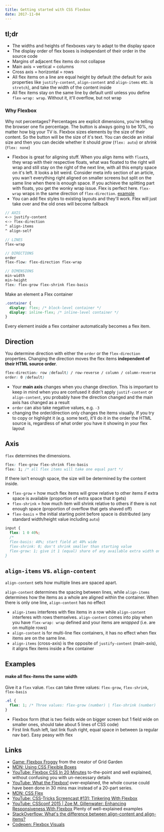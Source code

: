 ```yaml
---
title: Getting started with CSS Flexbox
date: 2017-11-04
---
```


tl;dr
---
- The widths and heights of flexboxes vary to adapt to the display space
- The display order of flex boxes is independant of their order in the source code
- Margins of adjacent flex items do not collapse
- Main axis = vertical = columns
- Cross axis = horizontal = rows
- All flex items on a line are equal height by default (the default for axis properties like `justify-content`, `align-content` and `align-items` etc. is `stretch`), and take the width of the content inside
- All flex items stay on the same line by default until unless you define `flex-wrap: wrap`. Without it, it'll overflow, but not wrap

### Why Flexbox
Why not percentages? Percentages are explicit dimensions, you're telling the browser one fix percentage. The button is always going to be 10%, no matter how big your TV is. Flexbox sizes elements by the size of their content. So the button will be the size of it's text. You can decide an initial size and then you can decide whether it should _grow_ (`flex: auto`) or _shrink_ (`flex: none`)
- Flexbox is great for aligning stuff. When you align items with `float`s, they wrap with their respective floats, what was floated to the right will wrap and still stay on the right of the next line, with all this empty space on it's left. It looks a bit weird. Consider meta info section of an article, you wan't everything right aligned on smaller screens but split on the same line when there is enough space. If you achieve the splitting part with floats, you get the wonky wrap issue. Flex is perfect here. `flex-wrap` wraps in the same direction of `flex-direction`. [example](https://youtu.be/_98SE8WUvLk?t=20m14s)
- You can add flex styles to existing layouts and they'll work. Flex will just take over and the old ones will become fallback


```scss
// AXIS
<-> justify-content
<-> flex-direction
^ align-items
^ align-self

// LINES
flex-wrap

// DIRECTIONS
order
flex-flow: flex-direction flex-wrap

// DIMENSIONS
min-width
min-height
flex: flex-grow flex-shrink flex-basis
```


Make an element a Flex container

```css
.container {
  display: flex; /* block-level container */
  display: inline-flex; /* inline-level container */
}
```

Every element inside a flex container automatically becomes a flex item.

## Direction

You determine direction with either the `order` or the `flex-direction` properties. Changing the direction moves the flex items **independent of their HTML source order**. 

```css
flex-direction: row (default) / row-reverse / column / column-reverse
order: 0 (default)
```

- Your **main axis** changes when you change direction. This is important to keep in mind when you are confused it didn't apply `justif-content` or `align-content`, you probably have the direction changed and the main axis has changed as a result
- `order` can also take negative values, e.g. `-3`
- changing the order/direction only changes the items visually. If you try to copy or highlight it (e.g. some text), it'll do it in the order the HTML source is, regardless of what order you have it showing in your flex layout

## Axis


`flex` determines the dimensions.

```css
flex: flex-grow flex-shrink flex-basis
flex: 1; /* all flex items will take one equal part */
```

If there isn't enough space, the size will be determined by the content inside.

- `flex-grow` = how much flex items will grow relative to other items if extra space is available (proportion of extra space that it gets)
- `flex-shrink` = how much item will shrink relative to others if there is not enough space (proportion of overflow that gets shaved off)
- `flex-basis` = the initial starting point before space is distributed (any standard width/height  value including `auto`)

```css
input {
  flex: 1 0 40%; 
  /*
  flex-basis: 40%; start field at 40% wide
  flex-shrink: 0; don't shrink smaller than starting value
  flex-grow: 1; give it 1 (equal) share of any available extra width on it's line
}
```

## `align-items` vs. `align-content`
`align-content` sets how multiple lines are spaced apart.

`align-content` determines the spacing between lines, while `align-items` determines how the items as a whole are aligned within the container. When there is only one line, `align-content` has no effect

- `align-items` interferes with flex items in a row while `align-content` interferes with rows themselves. `align-content` comes into play when you have `flex-wrap: wrap` defined and your items are _wrapped_ (i.e. are on multiple rows)
- `align-content` is for multi-line flex containers, it has no effect when flex items are on the same line. 
- `align-items` (cross-axis) is the opposite of `justify-content` (main-axis), it aligns flex items inside a flex container


## Examples

#### make all flex-items the same width

Give it a `flex` value. `flex` can take three values:  `flex-grow`, `flex-shrink`, `flex-basis`


```css
.el {
  flex: 1; /* Three values: flex-grow (number) | flex-shrink (number) | flex-basis (width/height)*/
}
```

- Flexbox form (that is two fields wide on bigger screen but 1 field wide on smaller ones, should take about 5 lines of CSS code)
- First link flush left, last link flush right, equal space in between (a regular nav bar). Easy peasy with flex

Links
---
- [Game: Flexbox Froggy](http://flexboxfroggy.com/) from the creator of Grid Garden
- [MDN: Using CSS Flexible Boxes](https://developer.mozilla.org/en-US/docs/Web/CSS/CSS_Flexible_Box_Layout/Using_CSS_flexible_boxes)
- [YouTube: Flexbox CSS In 20 Minutes](https://www.youtube.com/watch?v=JJSoEo8JSnc) to-the-point and well explained, without confusing you with un-necessary details
- [YouTube: What the Flexbox!](https://www.youtube.com/watch?v=Vj7NZ6FiQvo&list=PLu8EoSxDXHP7xj_y6NIAhy0wuCd4uVdid) over-explained, the whole course could have been done in 30 mins max instead of a 20-part series.
- [MDN: CSS Flex](https://developer.mozilla.org/en-US/docs/Web/CSS/flex)
- [YouTube: CSS-Tricks Screencast #131: Tinkering With Flexbox](https://www.youtube.com/watch?v=tge9YQDAasc)
- [YouTube: CSSconf 2015 | Zoe M. Gillenwater: Enhancing Responsiveness With Flexbox](https://www.youtube.com/watch?v=_98SE8WUvLk) Plenty of well-explained examples
- [StackOverflow: What's the difference between align-content and align-items?](https://stackoverflow.com/questions/27539262/whats-the-difference-between-align-content-and-align-items)
- [Codepen: Flexbox Visuals](https://codepen.io/aamnah/pen/eegyQP)